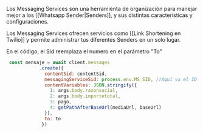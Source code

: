Los Messaging Services son una herramienta de organización para manejar mejor a los [[Whatsapp Sender|Senders]], y sus distintas características y configuraciones.

Los Messaging Services ofrecen servicios como [[Link Shortening en Twilio]] y permite administrar tus diferentes Senders en un solo lugar.

En el código, el Sid reemplaza el numero en el parámetro "To"

```js
 const mensaje = await client.messages
            .create({
              contentSid: contentSid, 
              messagingServiceSid: process.env.MS_SID, //Aquí va el ID del servicio
              contentVariables: JSON.stringify({
                1: args.body.razonsocial,
                2: args.body.importetotal,
                3: pago,
                4: getPathAfterBaseUrl(mediaUrl, baseUrl)
              }),
              to: to
             })
```